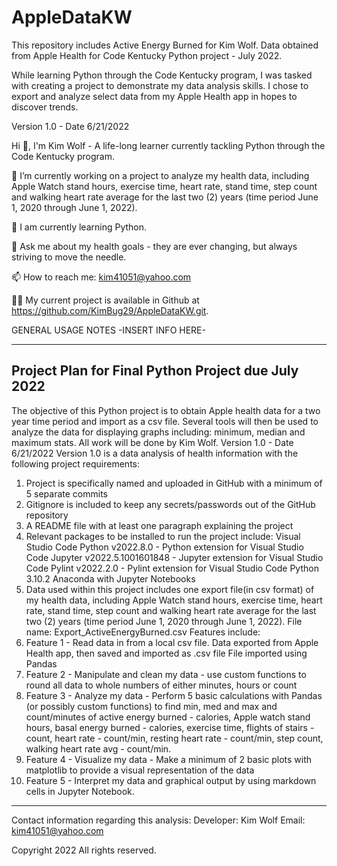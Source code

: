 # AppleDataKW
This repository includes Active Energy Burned for Kim Wolf. Data obtained from Apple Health for Code Kentucky Python project - July 2022. 

While learning Python through the Code Kentucky program, I was tasked with creating a project to demonstrate my data analysis skills. I chose to export and analyze select data from my Apple Health app in hopes to discover trends. 

Version 1.0 - Date 6/21/2022

Hi 👋, I'm Kim Wolf - A life-long learner currently tackling Python through the Code Kentucky program.

🔭 I’m currently working on a project to analyze my health data, including Apple Watch stand hours, exercise time, heart rate, stand time, step count and walking heart rate average for the last two (2) years (time period June 1, 2020 through June 1, 2022).

🌱 I am currently learning Python.

💬 Ask me about my health goals - they are ever changing, but always striving to move the needle.

📫 How to reach me: kim41051@yahoo.com

👨‍💻 My current project is available in Github at https://github.com/KimBug29/AppleDataKW.git.

GENERAL USAGE NOTES
-INSERT INFO HERE-
 
---------------------------------------------------------------------------------------
Project Plan for Final Python Project due July 2022
---------------------------------------------------------------------------------------
The objective of this Python project is to obtain Apple health data for a two year time period and import as a csv file. Several tools will then be used to analyze the data for displaying graphs including: minimum, median and maximum stats. All work will be done by Kim Wolf. 
Version 1.0 - Date 6/21/2022
Version 1.0 is a data analysis of health information with the following project requirements:
  1) Project is specifically named and uploaded in GitHub with a minimum of 5 separate commits
  2) Gitignore is included to keep any secrets/passwords out of the GitHub repository
  3) A README file with at least one paragraph explaining the project 
  4) Relevant packages to be installed to run the project include:
     Visual Studio Code
     Python  v2022.8.0 - Python extension for Visual Studio Code
     Jupyter v2022.5.1001601848 - Jupyter extension for Visual Studio Code
     Pylint v2022.2.0 - Pylint extension for Visual Studio Code
     Python 3.10.2
     Anaconda with Jupyter Notebooks  
  5) Data used within this project includes one export file(in csv format) of my health data, including Apple Watch stand hours, exercise time, heart rate, stand time, step count and walking heart rate average for the last two (2) years (time period June 1, 2020 through June 1, 2022). File name: Export_ActiveEnergyBurned.csv
Features include:
  1) Feature 1 - Read data in from a local csv file. 
       Data exported from Apple Health app, then saved and imported as .csv file
          File imported using Pandas
  2) Feature 2 - Manipulate and clean my data - use custom functions to round all data to whole numbers of either minutes, hours or count
  3) Feature 3 - Analyze my data - Perform 5 basic calculations with Pandas (or possibly custom functions) to find min, med and max and count/minutes of active energy burned - calories, Apple watch stand hours, basal energy burned - calories, exercise time, flights of stairs - count, heart rate - count/min, resting heart rate - count/min, step count, walking heart rate avg - count/min.
  4) Feature 4 - Visualize my data - Make a minimum of 2 basic plots with matplotlib to provide a visual representation of the data
  5) Feature 5 - Interpret my data and graphical output by using markdown cells in Jupyter Notebook.

---------------------------------------------------------------------------------------
Contact information regarding this analysis: 
  Developer: Kim Wolf
  Email: kim41051@yahoo.com

Copyright 2022 All rights reserved.